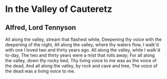 # In the Valley of Cauteretz
## Alfred, Lord Tennyson
All along the valley, stream that flashest white,
Deepening thy voice with the deepening of the night,
All along the valley, where thy waters flow,
I walk'd with one I loved two and thirty years ago.
All along the valley, while I walk'd to-day,
The two and thirty years were a mist that rolls away;
For all along the valley, down thy rocky bed,
Thy living voice to me was as the voice of the dead,
And all along the valley, by rock and cave and tree,
The voice of the dead was a living voice to me.